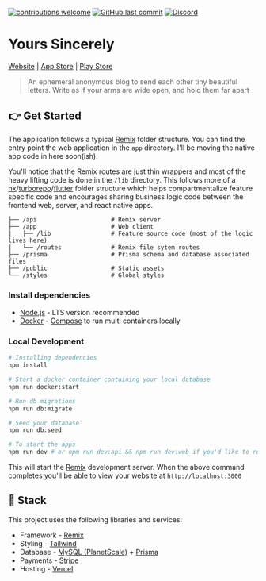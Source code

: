 [![contributions welcome](https://img.shields.io/badge/contributions-welcome-brightgreen.svg?style=flat)](https://github.com/kyh/yours-sincerely/issues)
[![GitHub last commit](https://img.shields.io/github/last-commit/kyh/yours-sincerely)](https://github.com/kyh/yours-sincerely)
[![Discord](https://img.shields.io/badge/Discord-Join%20Chat-%237289DA)](https://discord.gg/YtafKzR)

# Yours Sincerely

[Website](https://yourssincerely.org/) | [App Store](https://apps.apple.com/ag/app/yours-sincerely/id1510472230) | [Play Store](https://play.google.com/store/apps/details?id=com.kyh.yourssincerely)

> An ephemeral anonymous blog to send each other tiny beautiful letters. Write as if your arms are wide open, and hold them far apart

## 👉 Get Started

The application follows a typical [Remix](https://remix.run/docs/en/v1/tutorials/blog) folder structure. You can find the entry point the web application in the `app` directory. I'll be moving the native app code in here soon(ish).

You'll notice that the Remix routes are just thin wrappers and most of the heavy lifting code is done in the `/lib` directory. This follows more of a [nx](https://nx.dev/getting-started/intro)/[turborepo](https://turborepo.org/)/[flutter](https://flutter.dev/) folder structure which helps compartmentalize feature specific code and encourages sharing business logic code between the frontend web, server, and react native apps.

```
├── /api                     # Remix server
├── /app                     # Web client
|   ├── /lib                 # Feature source code (most of the logic lives here)
|   └── /routes              # Remix file sytem routes
├── /prisma                  # Prisma schema and database associated files
├── /public                  # Static assets
└── /styles                  # Global styles
```

### Install dependencies

- [Node.js](https://nodejs.org/en/) - LTS version recommended
- [Docker](https://www.docker.com/get-started) - [Compose](https://docs.docker.com/compose/) to run multi containers locally

### Local Development

```sh
# Installing dependencies
npm install

# Start a docker container containing your local database
npm run docker:start

# Run db migrations
npm run db:migrate

# Seed your database
npm run db:seed

# To start the apps
npm run dev # or npm run dev:api && npm run dev:web if you'd like to run them independently
```

This will start the [Remix](https://remix.run) development server. When the above command completes you'll be able to view your website at `http://localhost:3000`

## 🥞 Stack

This project uses the following libraries and services:

- Framework - [Remix](https://remix.run)
- Styling - [Tailwind](https://tailwindcss.com)
- Database - [MySQL (PlanetScale)](https://planetscale.com/) + [Prisma](https://www.prisma.io/)
- Payments - [Stripe](https://stripe.com)
- Hosting - [Vercel](https://vercel.com)
